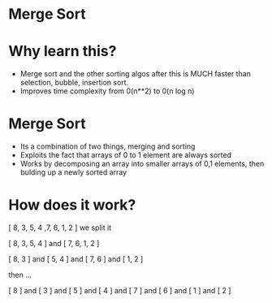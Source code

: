 # Merge Sort

# Why learn this? 
- Merge sort and the other sorting algos after this is MUCH faster than selection, bubble, insertion sort.
- Improves time complexity from 0(n**2) to 0(n log n)

# Merge Sort

- Its a combination of two things, merging and sorting
- Exploits the fact that arrays of 0 to 1 element are always sorted
- Works by decomposing an array into smaller arrays of 0,1 elements, then bulding up a newly sorted array

# How does it work?

[ 8, 3, 5, 4 ,7, 6, 1, 2 ] we split it

[ 8, 3, 5, 4 ] and [ 7, 6, 1, 2 ]

[ 8, 3 ] and [ 5, 4 ] and [ 7, 6 ] and [ 1, 2 ]

then ...

[ 8 ] and [ 3 ] and [ 5 ] and [ 4 ] and [ 7 ] and [ 6 ] and [ 1 ] and [ 2 ]

